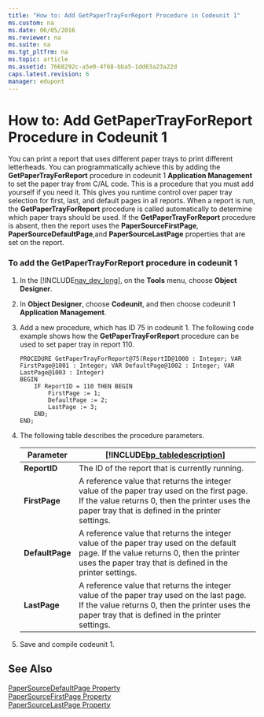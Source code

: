 ```yaml
---
title: "How to: Add GetPaperTrayForReport Procedure in Codeunit 1"
ms.custom: na
ms.date: 06/05/2016
ms.reviewer: na
ms.suite: na
ms.tgt_pltfrm: na
ms.topic: article
ms.assetid: 7668292c-a5e0-4f68-bba5-1dd63a23a22d
caps.latest.revision: 6
manager: edupont
---
```

# How to: Add GetPaperTrayForReport Procedure in Codeunit 1
You can print a report that uses different paper trays to print different letterheads. You can programmatically achieve this by adding the **GetPaperTrayForReport** procedure in codeunit 1 **Application Management** to set the paper tray from C\/AL code. This is a procedure that you must add yourself if you need it. This gives you runtime control over paper tray selection for first, last, and default pages in all reports. When a report is run, the **GetPaperTrayForReport** procedure is called automatically to determine which paper trays should be used. If the **GetPaperTrayForReport** procedure is absent, then the report uses the **PaperSourceFirstPage**, **PaperSourceDefaultPage**,and **PaperSourceLastPage** properties that are set on the report.  
  
### To add the GetPaperTrayForReport procedure in codeunit 1  
  
1.  In the [!INCLUDE[nav_dev_long](includes/nav_dev_long_md.md)], on the **Tools** menu, choose **Object Designer**.  
  
2.  In **Object Designer**, choose **Codeunit**, and then choose codeunit 1 **Application Management**.  
  
3.  Add a new procedure, which has ID 75 in codeunit 1. The following code example shows how the **GetPaperTrayForReport** procedure can be used to set paper tray in report 110.  
  
    ```  
    PROCEDURE GetPaperTrayForReport@75(ReportID@1000 : Integer; VAR FirstPage@1001 : Integer; VAR DefaultPage@1002 : Integer; VAR LastPage@1003 : Integer)  
    BEGIN   
        IF ReportID = 110 THEN BEGIN   
            FirstPage := 1;   
            DefaultPage := 2;   
            LastPage := 3;   
        END;   
    END;  
    ```  
  
4.  The following table describes the procedure parameters.  
  
    |Parameter|[!INCLUDE[bp_tabledescription](includes/bp_tabledescription_md.md)]|  
    |---------------|---------------------------------------|  
    |**ReportID**|The ID of the report that is currently running.|  
    |**FirstPage**|A reference value that returns the integer value of the paper tray used on the first page. If the value returns 0, then the printer uses the paper tray that is defined in the printer settings.|  
    |**DefaultPage**|A reference value that returns the integer value of the paper tray used on the default page. If the value returns 0, then the printer uses the paper tray that is defined in the printer settings.|  
    |**LastPage**|A reference value that returns the integer value of the paper tray used on the last page. If the value returns 0, then the printer uses the paper tray that is defined in the printer settings.|  
  
5.  Save and compile codeunit 1.  
  
## See Also  
 [PaperSourceDefaultPage Property](PaperSourceDefaultPage-Property.md)   
 [PaperSourceFirstPage Property](PaperSourceFirstPage-Property.md)   
 [PaperSourceLastPage Property](PaperSourceLastPage-Property.md)